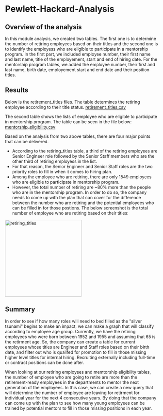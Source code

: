 # Pewlett-Hackard-Analysis
## Overview of the analysis
In this module analysis, we created two tables. The first one is to determine the number of retiring employees based on their titles and the second one is to identify the employess who are eligible to participate in a mentorship program. In the first part, we included employee number, their first name and last name, title of the employement, start and end of hiring date. For the mentorship program tables, we added the employee number, their first and last name, birth date, employement start and end date and their position titles.  

## Results
Below is the retirement_titles files. The table determines the retiring employee according to their title status. 
[retirement_titles.csv](https://github.com/ktella22/Pewlett-Hackard-Analysis/files/7698261/retirement_titles.csv)

The second table shows the lists of employee who are eligible to participate in mentorship program. The table can be seen in the file below: 
[mentorship_eligibility.csv](https://github.com/ktella22/Pewlett-Hackard-Analysis/files/7698262/mentorship_eligibility.csv)

Based on the analysis from two above tables, there are four major points that can be delivered. 
- According to the retiring_titles table, a third of the retiring employees are Senior Engineer role followed by the Senior Staff members who are the other third of retiring employess in the list. 
- For that reason, the Senior Engineer and Senior Staff roles are the two priority roles to fill in when it comes to hiring plan. 
- Among the employee who are retiring, there are only 1549 employees who are eligible to participate in mentorship program. 
- However, the total number of retiring are ~80% more than the people who are in the mentorship program. In order to do so, the company needs to come up with the plan that can cover for the difference between the number who are retiring and the potential employees who can be filled in for those postions. The below screenshot is the total number of employee who are retiring based on their titles: 
<img width="252" alt="retiring_titles" src="https://user-images.githubusercontent.com/92502292/145751412-69c882bb-302b-4279-82f5-4a233711547f.PNG">

## Summary 
In order to see if how many roles will need to bed filled as the "silver tsunami" begins to make an impact, we can make a graph that will classify according to employee age group. Currently, we have the retiring employees who were born between 1952 and 1955 and assuming that 65 is the retirment age. So, the company can create a table for current employees whose titles are Engineer and Staff roles based on their birth date, and filter out who is qualifed for promotion to fill in those missing higher level titles for internal hiring. Recruiting externally including full-time or contract positions can be done after. 
 
When looking at our retiring employees and memtorship eligibility tables, the number of employee who are going to retire are more than the retirement-ready employees in the departments to mentor the next generation of the employees. In this case, we can create a new query that will determine the number of employee are leaving for retirment for individual year for the next 4 consecutive years. By doing that the company can come up with the plan to see how many young employees can be trained by potential mentors to fill in those missing positions in each year. 
